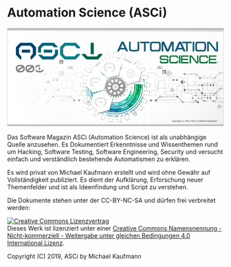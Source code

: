 # Automation Science (ASCi)

<img src="https://raw.githubusercontent.com/McCouman/Automation-Science/master/Screenshot.png" title="Automation Science">

Das Software Magazin ASCi (Automation Science) ist als unabhängige Quelle anzusehen. Es Dokumentiert Erkenntnisse und Wissenthemen rund um Hacking, Software Testing, Software Engineering, Security und versucht einfach und verständlich bestehende Automatismen zu erklären.

Es wird privat von Michael Kaufmann erstellt und wird ohne Gewähr auf Vollständigkeit publiziert. Es dient der Aufklärung, Erforschung neuer Themenfelder und ist als Ideenfindung und Script zu verstehen. 

Die Dokumente stehen unter der CC-BY-NC-SA und dürfen frei verbreitet werden: 

<a rel="license" href="http://creativecommons.org/licenses/by-nc-sa/4.0/"><img alt="Creative Commons Lizenzvertrag" style="border-width:0" src="https://i.creativecommons.org/l/by-nc-sa/4.0/88x31.png" /></a><br />Dieses Werk ist lizenziert unter einer <a rel="license" href="http://creativecommons.org/licenses/by-nc-sa/4.0/">Creative Commons Namensnennung - Nicht-kommerziell - Weitergabe unter gleichen Bedingungen 4.0 International Lizenz</a>.

Copyright (C) 2019, ASCi by Michael Kaufmann

